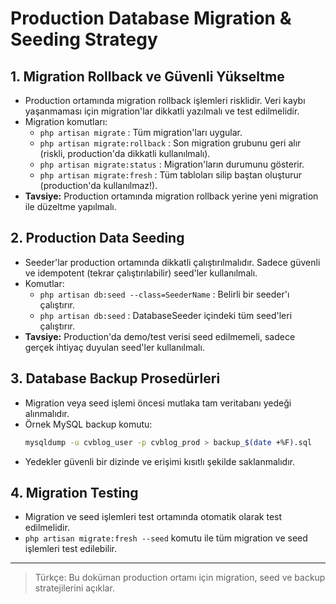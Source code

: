 # Production Database Migration & Seeding Strategy

## 1. Migration Rollback ve Güvenli Yükseltme
- Production ortamında migration rollback işlemleri risklidir. Veri kaybı yaşanmaması için migration'lar dikkatli yazılmalı ve test edilmelidir.
- Migration komutları:
  - `php artisan migrate` : Tüm migration'ları uygular.
  - `php artisan migrate:rollback` : Son migration grubunu geri alır (riskli, production'da dikkatli kullanılmalı).
  - `php artisan migrate:status` : Migration'ların durumunu gösterir.
  - `php artisan migrate:fresh` : Tüm tabloları silip baştan oluşturur (production'da kullanılmaz!).
- **Tavsiye:** Production ortamında migration rollback yerine yeni migration ile düzeltme yapılmalı.

## 2. Production Data Seeding
- Seeder'lar production ortamında dikkatli çalıştırılmalıdır. Sadece güvenli ve idempotent (tekrar çalıştırılabilir) seed'ler kullanılmalı.
- Komutlar:
  - `php artisan db:seed --class=SeederName` : Belirli bir seeder'ı çalıştırır.
  - `php artisan db:seed` : DatabaseSeeder içindeki tüm seed'leri çalıştırır.
- **Tavsiye:** Production'da demo/test verisi seed edilmemeli, sadece gerçek ihtiyaç duyulan seed'ler kullanılmalı.

## 3. Database Backup Prosedürleri
- Migration veya seed işlemi öncesi mutlaka tam veritabanı yedeği alınmalıdır.
- Örnek MySQL backup komutu:
  ```bash
  mysqldump -u cvblog_user -p cvblog_prod > backup_$(date +%F).sql
  ```
- Yedekler güvenli bir dizinde ve erişimi kısıtlı şekilde saklanmalıdır.

## 4. Migration Testing
- Migration ve seed işlemleri test ortamında otomatik olarak test edilmelidir.
- `php artisan migrate:fresh --seed` komutu ile tüm migration ve seed işlemleri test edilebilir.

---

> Türkçe: Bu doküman production ortamı için migration, seed ve backup stratejilerini açıklar. 